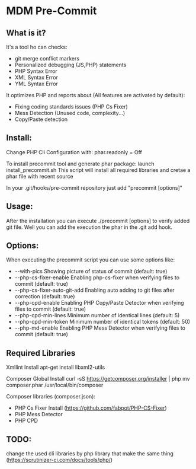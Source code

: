 
MDM Pre-Commit
=====================

What is it?
-----------

It's a tool ho can checks:
* git merge conflict markers
* Personalized debugging (JS,PHP) statements
* PHP Syntax Error
* XML Syntax Error
* YML Syntax Error

It optimizes PHP and reports about (All features are activated by default):
* Fixing coding standards issues (PHP Cs Fixer)
* Mess Detection (Unused code, complexity...)
* Copy/Paste detection

Install:
--------
Change PHP Cli Configuration with:
phar.readonly = Off

To install precommit tool and generate phar package:
launch install_precommit.sh
This script will install all required libraries and cretae a phar file with recent source

In your .git/hooks/pre-commit repository just add "precommit [options]"

Usage:
-----
After the installation you can execute ./precommit [options] to verify added git file. Well you can add the execution the phar in the .git add hook.

Options:
-------
When executing the precommit script you can use some options like:
* --with-pics                 Showing picture of status of commit (default: true)
* --php-cs-fixer-enable       Enabling php-cs-fixer when verifying files to commit (default: true)
* --php-cs-fixer-auto-git-add Enabling auto adding to git files after correction  (default: true)
* --php-cpd-enable            Enabling PHP Copy/Paste Detector when verifying files to commit (default: true)
* --php-cpd-min-lines         Minimum number of identical lines (default: 5)
* --php-cpd-min-token         Minimum number of identical tokens (default: 50)
* --php-md-enable             Enabling PHP Mess Detector when verifying files to commit (default: true)


Required Libraries
---------------------
Xmllint Install
apt-get install libxml2-utils

Composer Global Install
curl -sS https://getcomposer.org/installer | php
mv composer.phar /usr/local/bin/composer

Composer libraries (composer.json):
 * PHP Cs Fixer Install (https://github.com/fabpot/PHP-CS-Fixer)
 * PHP Mess Detector
 * PHP CPD

TODO:
----
change the used cli libraries by php library that make the same thing (https://scrutinizer-ci.com/docs/tools/php/)
